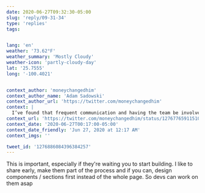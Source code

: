```yaml
---
date: 2020-06-27T09:32:30-05:00
slug: 'reply/09-31-34'
type: 'replies'
tags:


lang: 'en'
weather: '73.62°F'
weather_summary: 'Mostly Cloudy'
weather-icon: 'partly-cloudy-day'
lat: '25.7555'
long: '-100.4021'


context_author: 'moneychangedhim'
context_author_name: 'Adam Sadowski'
context_author_url: 'https://twitter.com/moneychangedhim'
context: |
  I’ve found that frequent communication and having the team be involved every step of the way is super important here. Try not to design so much in a bubble and be scared of showing rough/unfinished work.
context_url: 'https://twitter.com/moneychangedhim/status/1276776591151022080?s=12'
context_date: '2020-06-27T00:17:00-05:00'
context_date_friendly: 'Jun 27, 2020 at 12:17 AM'
context_imgs: ''

tweet_id: '1276886084396384257'
---
```

This is important, especially if they're waiting you to start building. I like to share early, make them part of the process and if you can, design components / sections first instead of the whole page. So devs can work on them asap